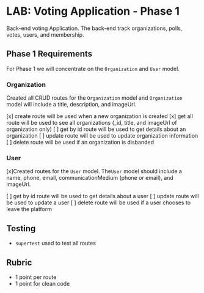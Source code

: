 # LAB: Voting Application - Phase 1

Back-end voting Application. The back-end track organizations, polls, votes, users, and membership.

## Phase 1 Requirements

For Phase 1 we will concentrate on the `Organization` and `User` model.

### Organization

Created all CRUD routes for the `Organization` model and `Organization` model will include
a title, description, and imageUrl.

[x] create route will be used when a new organization is created
[x] get all route will be used to see all organizations (_id, title, and imageUrl of organization only)
[ ] get by id route will be used to get details about an organization
[ ] update route will be used to update organization information
[ ] delete route will be used if an organization is disbanded

### User

[x]Created routes for the `User` model. The`User` model should include a name, phone, email, communicationMedium (phone or email), and imageUrl.

[ ] get by id route will be used to get details about a user
[ ] update route will be used to update a user
[ ] delete route will be used if a user chooses to leave the platform

## Testing

* `supertest` used to test all routes

## Rubric

* 1 point per route
* 1 point for clean code
